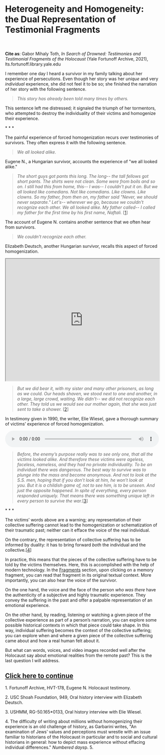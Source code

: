 # Heterogeneity and Homogeneity: the Dual Representation of Testimonial Fragments

<br/><br/>
<b>Cite as</b>: Gabor Mihaly Toth, <i>In Search of Drowned: Testimonies and Testimonial Fragments of the Holocaust</i> (Yale Fortunoff Archive, 2021), lts.fortunoff.library.yale.edu

I remember one day I heard a survivor in my family talking about her experience of persecutions. Even though her story was her <i>unique</i> and very <i>individual</i> experience, she did not feel it to be so; she finished the narration of her story with the following sentence.

><i>This story has already been told many times by others.</i>

This sentence left me distressed; it signaled the triumph of her tormentors, who attempted to destroy the individuality of their victims and homogenize their experience.

<div class="divider">* * *</div>

The painful experience of forced homogenization recurs over testimonies of survivors. They often express it with the following sentence.

><i>We all looked alike.</i>

Eugene N., a Hungarian survivor, accounts the experience of "we all looked alike."

><i>The short guys got pants this long. The long-- the tall fellows got short pants. The shirts were not clean. Some were from boils and so on. I still had this from home, this-- I was-- I couldn't put it on. But we all looked like comedians. Not like comedians. Like clowns. Like clowns. So my father, from then on, my father said "Never, we should never separate." Let's-- wherever we go, because we couldn't recognize each other. We all looked alike. My father called-- I called my father for the first time by his first name, Naftali.</i> [[1](#fn-1)]

The account of Eugene N. contains another sentence that we often hear from survivors.

><i>We couldn't recognize each other.</i>

Elizabeth Deutsch, another Hungarian survivor, recalls this aspect of forced homogenization.

<iframe src="https://www.youtube.com/embed/8uhZ_6AZGDs?start=737&end=762" height="400" width="1200" style="width: 100%;" allow="fullscreen"></iframe>


><i>But we did bear it, with my sister and many other prisoners, as long as we could. Our heads shaven, we stood next to one and another, in a large, large crowd, waiting. We didn't-- we did not recognize each other. They told us we would see our mother again, that she was just sent to take a shower.</i> [[2](#fn-2)]

In testimony given in 1990, the writer, Elie Wiesel, gave a thorough summary of victims’ experience of forced homogenization.

<audio controls height="400" width="1200" style="width: 100%;" allow="fullscreen">
  <source src="https://oralhistory-assets.ushmm.org/RG-50.165.0133.01.01.mp3#t=594,652">  
  Your browser does not support the video tag.
</audio>


><i>Before, the enemy’s purpose really was to see only one, that all the victims looked alike. And therefore these victims were ageless, faceless, nameless, and they had no private individuality. To be an individual there was dangerous. The best way to survive was to plunge into the mass and become anonymous. And not to look at the S.S. men, hoping that if you don’t look at him, he won’t look at you. But it is a childish game of, not to see him, is to be unseen. And just the opposite happened. In spite of everything, every person responded uniquely. That means there was something unique left in every person to survive the war.</i>[[3](#fn-3)]

<div class="divider">* * *</div>

The victims’ words above are a warning; any representation of their collective suffering cannot lead to the homogenization or schematization of their traumatic past; neither can it efface the voice of the real individual. 

On the contrary, the representation of collective suffering has to be informed by duality: it has to bring forward <i>both</i> the individual and the collective.[[4](#fn-4)]

In practice, this means that the pieces of the collective suffering have to be told by the victims themselves. Here, this is accomplished with the help of modern technology. In the [Fragments](/tree) section, upon clicking on a memory fragment, you can read that fragment in its original textual context. More importantly, you can also hear the voice of the survivor.

On the one hand, the voice and the face of the person <i>who was there</i> have the authenticity of a subjective and highly traumatic experience. They convey the suffering in the past and offer a palpable representation of an emotional experience.     

On the other hand, by reading, listening or watching a given piece of the collective experience as part of a person’s narration, you can explore some possible historical contexts in which that piece could take shape. In this way, individual suffering becomes the context of the collective suffering; you can explore when and where a given piece of the collective suffering came about and how a real human felt about it.

But what can words, voices, and video images recorded well after the Holocaust say about emotional realities from the remote past? This is the last question I will address.

## <a href="essay-10">Click here to continue</a>


<p id="fn-1" class="footnote">1. Fortunoff Archive, HVT-178,  Eugene N. Holocaust testimony.</p>
<p id="fn-2" class="footnote">2. USC Shoah Foundation, 949, Oral history interview with Elizabeth Deutsch.</p>
<p id="fn-3" class="footnote">3. USHMM, RG-50.165*0133, Oral history interview with Elie Wiesel.</p>
<p id="fn-4" class="footnote">4. The difficulty of writing about millions without homogenizing their experience is an old challenge of history, as Garbarini writes, "An examination of Jews’ values and perceptions must wrestle with an issue familiar to historians of the Holocaust in particular and to social and cultural historians in general: how to depict mass experience without effacing individual differences." <i>Numbered days</i>p. 5.</p>




